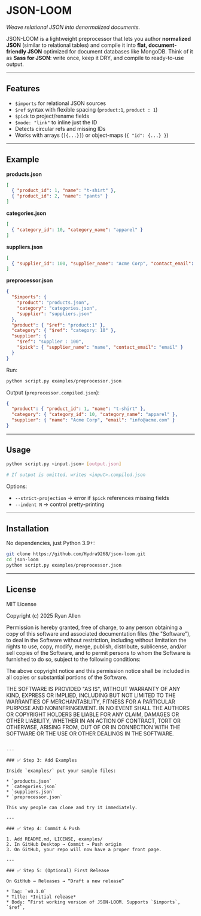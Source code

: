 # JSON-LOOM

*Weave relational JSON into denormalized documents.*

JSON-LOOM is a lightweight preprocessor that lets you author **normalized JSON** 
(similar to relational tables) and compile it into **flat, document-friendly JSON** 
optimized for document databases like MongoDB. Think of it as **Sass for JSON**: 
write once, keep it DRY, and compile to ready-to-use output.

---

## Features
- `$imports` for relational JSON sources
- `$ref` syntax with flexible spacing (`product:1`, `product : 1`)
- `$pick` to project/rename fields
- `$mode: "link"` to inline just the ID
- Detects circular refs and missing IDs
- Works with arrays (`[{...}]`) or object-maps (`{ "id": {...} }`)

---

## Example

**products.json**
```json
[
  { "product_id": 1, "name": "t-shirt" },
  { "product_id": 2, "name": "pants" }
]
````

**categories.json**

```json
[
  { "category_id": 10, "category_name": "apparel" }
]
```

**suppliers.json**

```json
[
  { "supplier_id": 100, "supplier_name": "Acme Corp", "contact_email": "info@acme.com" }
]
```

**preprocessor.json**

```json
{
  "$imports": {
    "product": "products.json",
    "category": "categories.json",
    "supplier": "suppliers.json"
  },
  "product": { "$ref": "product:1" },
  "category": { "$ref": "category: 10" },
  "supplier": {
    "$ref": "supplier : 100",
    "$pick": { "supplier_name": "name", "contact_email": "email" }
  }
}
```

Run:

```bash
python script.py examples/preprocessor.json
```

Output (`preprocessor.compiled.json`):

```json
{
  "product": { "product_id": 1, "name": "t-shirt" },
  "category": { "category_id": 10, "category_name": "apparel" },
  "supplier": { "name": "Acme Corp", "email": "info@acme.com" }
}
```

---

## Usage

```bash
python script.py <input.json> [output.json]

# If output is omitted, writes <input>.compiled.json
```

Options:

* `--strict-projection` → error if `$pick` references missing fields
* `--indent N` → control pretty-printing

---

## Installation

No dependencies, just Python 3.9+:

```bash
git clone https://github.com/Hydra9268/json-loom.git
cd json-loom
python script.py examples/preprocessor.json
```

---

## License

MIT License

Copyright (c) 2025 Ryan Allen

Permission is hereby granted, free of charge, to any person obtaining a copy
of this software and associated documentation files (the "Software"), to deal
in the Software without restriction, including without limitation the rights
to use, copy, modify, merge, publish, distribute, sublicense, and/or sell
copies of the Software, and to permit persons to whom the Software is
furnished to do so, subject to the following conditions:

The above copyright notice and this permission notice shall be included in all
copies or substantial portions of the Software.

THE SOFTWARE IS PROVIDED "AS IS", WITHOUT WARRANTY OF ANY KIND, EXPRESS OR
IMPLIED, INCLUDING BUT NOT LIMITED TO THE WARRANTIES OF MERCHANTABILITY,
FITNESS FOR A PARTICULAR PURPOSE AND NONINFRINGEMENT. IN NO EVENT SHALL THE
AUTHORS OR COPYRIGHT HOLDERS BE LIABLE FOR ANY CLAIM, DAMAGES OR OTHER
LIABILITY, WHETHER IN AN ACTION OF CONTRACT, TORT OR OTHERWISE, ARISING FROM,
OUT OF OR IN CONNECTION WITH THE SOFTWARE OR THE USE OR OTHER DEALINGS IN THE
SOFTWARE.
````

---

### ✅ Step 3: Add Examples

Inside `examples/` put your sample files:

* `products.json`
* `categories.json`
* `suppliers.json`
* `preprocessor.json`

This way people can clone and try it immediately.

---

### ✅ Step 4: Commit & Push

1. Add README.md, LICENSE, examples/
2. In GitHub Desktop → Commit → Push origin
3. On GitHub, your repo will now have a proper front page.

---

### ✅ Step 5: (Optional) First Release

On GitHub → Releases → “Draft a new release”

* Tag: `v0.1.0`
* Title: *Initial release*
* Body: “First working version of JSON-LOOM. Supports `$imports`, `$ref`,
